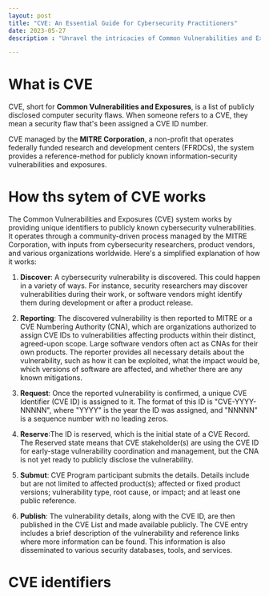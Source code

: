 ```yaml
---
layout: post
title: "CVE: An Essential Guide for Cybersecurity Practitioners"
date: 2023-05-27
description : "Unravel the intricacies of Common Vulnerabilities and Exposures (CVE), illuminating its critical role in bolstering cybersecurity."

---
```


# What is CVE

CVE, short for **Common Vulnerabilities and Exposures**, is a list of publicly disclosed computer security flaws. When someone refers to a CVE, they mean a security flaw that's been assigned a CVE ID number.

CVE managed by the **MITRE Corporation**, a non-profit that operates federally funded research and development centers (FFRDCs), the system provides a reference-method for publicly known information-security vulnerabilities and exposures.

# How ths sytem of CVE works 

The Common Vulnerabilities and Exposures (CVE) system works by providing unique identifiers to publicly known cybersecurity vulnerabilities. It operates through a community-driven process managed by the MITRE Corporation, with inputs from cybersecurity researchers, product vendors, and various organizations worldwide. Here's a simplified explanation of how it works:

1. **Discover**: A cybersecurity vulnerability is discovered. This could happen in a variety of ways. For instance, security researchers may discover vulnerabilities during their work, or software vendors might identify them during development or after a product release.

2. **Reporting**: The discovered vulnerability is then reported to MITRE or a CVE Numbering Authority (CNA), which are organizations authorized to assign CVE IDs to vulnerabilities affecting products within their distinct, agreed-upon scope. Large software vendors often act as CNAs for their own products. The reporter provides all necessary details about the vulnerability, such as how it can be exploited, what the impact would be, which versions of software are affected, and whether there are any known mitigations.

3. **Request**: Once the reported vulnerability is confirmed, a unique CVE Identifier (CVE ID) is assigned to it. The format of this ID is "CVE-YYYY-NNNNN", where "YYYY" is the year the ID was assigned, and "NNNNN" is a sequence number with no leading zeros.

4. **Reserve**:The ID is reserved, which is the initial state of a CVE Record.
The Reserved state means that CVE stakeholder(s) are using the CVE ID for early-stage vulnerability coordination and management, but the CNA is not yet ready to publicly disclose the vulnerability.

5. **Submut**: CVE Program participant submits the details.
Details include but are not limited to affected product(s); affected or fixed product versions; vulnerability type, root cause, or impact; and at least one public reference.

6. **Publish**: The vulnerability details, along with the CVE ID, are then published in the CVE List and made available publicly. The CVE entry includes a brief description of the vulnerability and reference links where more information can be found. This information is also disseminated to various security databases, tools, and services.


# CVE identifiers










